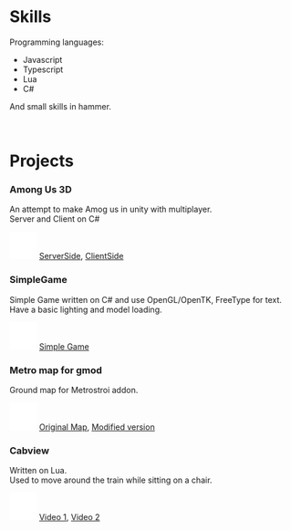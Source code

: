 # Skills
Programming languages:
* Javascript
* Typescript
* Lua
* C#

And small skills in hammer.

&nbsp;
&nbsp;

# Projects

### Among Us 3D
An attempt to make Amog us in unity with multiplayer.  
Server and Client on C#

<div class="link">
<img src="arrow.svg">
<a href="https://github.com/SmileDoge/Matchmaking-Network-Server">ServerSide</a>,
<a href="https://github.com/SmileDoge/Matchmaking-Network-Client">ClientSide</a>
</div>

### SimpleGame
Simple Game written on C# and use OpenGL/OpenTK, FreeType for text.  
Have a basic lighting and model loading.

<div class="link">
<img src="arrow.svg">
<a href="https://github.com/SmileDoge/SimpleGame">Simple Game</a>
</div>

### Metro map for gmod
Ground map for Metrostroi addon.

<div class="link">
<img src="arrow.svg">
<a href="https://steamcommunity.com/sharedfiles/filedetails/?id=1819058858">Original Map</a>,
<a href="https://steamcommunity.com/sharedfiles/filedetails/?id=2223318732">Modified version</a>
</div>

### Cabview
Written on Lua.  
Used to move around the train while sitting on a chair.

<div class="link">
<img src="arrow.svg">
<a href="https://www.youtube.com/watch?v=amiKfgK7vdg">Video 1</a>,
<a href="https://www.youtube.com/watch?v=iq5TwKC1TBg">Video 2</a>
</div>